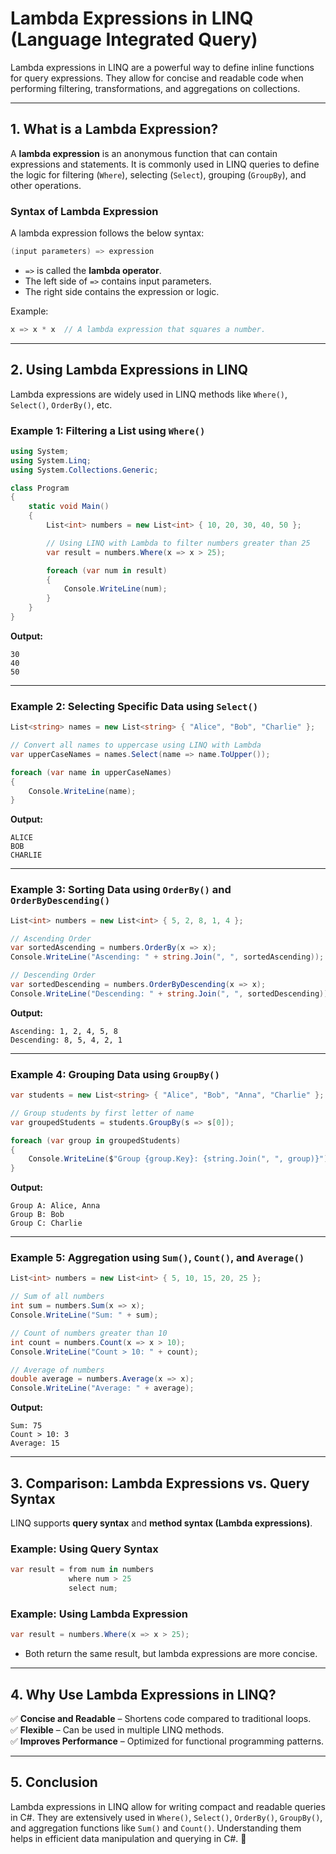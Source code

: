 # **Lambda Expressions in LINQ (Language Integrated Query)**
Lambda expressions in LINQ are a powerful way to define inline functions for query expressions. They allow for concise and readable code when performing filtering, transformations, and aggregations on collections.

---

## **1. What is a Lambda Expression?**
A **lambda expression** is an anonymous function that can contain expressions and statements. It is commonly used in LINQ queries to define the logic for filtering (`Where`), selecting (`Select`), grouping (`GroupBy`), and other operations.

### **Syntax of Lambda Expression**
A lambda expression follows the below syntax:
```csharp
(input parameters) => expression
```
- `=>` is called the **lambda operator**.
- The left side of `=>` contains input parameters.
- The right side contains the expression or logic.

Example:
```csharp
x => x * x  // A lambda expression that squares a number.
```

---

## **2. Using Lambda Expressions in LINQ**
Lambda expressions are widely used in LINQ methods like `Where()`, `Select()`, `OrderBy()`, etc.

### **Example 1: Filtering a List using `Where()`**
```csharp
using System;
using System.Linq;
using System.Collections.Generic;

class Program
{
    static void Main()
    {
        List<int> numbers = new List<int> { 10, 20, 30, 40, 50 };

        // Using LINQ with Lambda to filter numbers greater than 25
        var result = numbers.Where(x => x > 25);

        foreach (var num in result)
        {
            Console.WriteLine(num);
        }
    }
}
```
**Output:**
```
30
40
50
```

---

### **Example 2: Selecting Specific Data using `Select()`**
```csharp
List<string> names = new List<string> { "Alice", "Bob", "Charlie" };

// Convert all names to uppercase using LINQ with Lambda
var upperCaseNames = names.Select(name => name.ToUpper());

foreach (var name in upperCaseNames)
{
    Console.WriteLine(name);
}
```
**Output:**
```
ALICE
BOB
CHARLIE
```

---

### **Example 3: Sorting Data using `OrderBy()` and `OrderByDescending()`**
```csharp
List<int> numbers = new List<int> { 5, 2, 8, 1, 4 };

// Ascending Order
var sortedAscending = numbers.OrderBy(x => x);
Console.WriteLine("Ascending: " + string.Join(", ", sortedAscending));

// Descending Order
var sortedDescending = numbers.OrderByDescending(x => x);
Console.WriteLine("Descending: " + string.Join(", ", sortedDescending));
```
**Output:**
```
Ascending: 1, 2, 4, 5, 8
Descending: 8, 5, 4, 2, 1
```

---

### **Example 4: Grouping Data using `GroupBy()`**
```csharp
var students = new List<string> { "Alice", "Bob", "Anna", "Charlie" };

// Group students by first letter of name
var groupedStudents = students.GroupBy(s => s[0]);

foreach (var group in groupedStudents)
{
    Console.WriteLine($"Group {group.Key}: {string.Join(", ", group)}");
}
```
**Output:**
```
Group A: Alice, Anna
Group B: Bob
Group C: Charlie
```

---

### **Example 5: Aggregation using `Sum()`, `Count()`, and `Average()`**
```csharp
List<int> numbers = new List<int> { 5, 10, 15, 20, 25 };

// Sum of all numbers
int sum = numbers.Sum(x => x);
Console.WriteLine("Sum: " + sum);

// Count of numbers greater than 10
int count = numbers.Count(x => x > 10);
Console.WriteLine("Count > 10: " + count);

// Average of numbers
double average = numbers.Average(x => x);
Console.WriteLine("Average: " + average);
```
**Output:**
```
Sum: 75
Count > 10: 3
Average: 15
```

---

## **3. Comparison: Lambda Expressions vs. Query Syntax**
LINQ supports **query syntax** and **method syntax (Lambda expressions)**.

### **Example: Using Query Syntax**
```csharp
var result = from num in numbers
             where num > 25
             select num;
```
### **Example: Using Lambda Expression**
```csharp
var result = numbers.Where(x => x > 25);
```
- Both return the same result, but lambda expressions are more concise.

---

## **4. Why Use Lambda Expressions in LINQ?**
✅ **Concise and Readable** – Shortens code compared to traditional loops.  
✅ **Flexible** – Can be used in multiple LINQ methods.  
✅ **Improves Performance** – Optimized for functional programming patterns.  

---

## **5. Conclusion**
Lambda expressions in LINQ allow for writing compact and readable queries in C#. They are extensively used in `Where()`, `Select()`, `OrderBy()`, `GroupBy()`, and aggregation functions like `Sum()` and `Count()`. Understanding them helps in efficient data manipulation and querying in C#. 🚀
